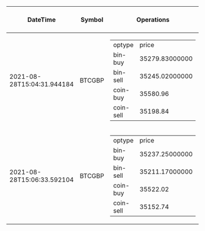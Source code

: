 
| DateTime | Symbol | Operations | what to do | max profit |
| ------------- | ------------- | ------------- | ------------- | ------------- | 
| 2021-08-28T15:04:31.944184| BTCGBP| <table><tr><td>optype</td><td>price</td></tr><tr><td>bin-buy</td><td>35279.83000000</td></tr><tr><td>bin-sell</td><td>35245.02000000</td></tr><tr><td>coin-buy</td><td>35580.96</td></tr><tr><td>coin-sell</td><td>35198.84</td></tr></table>| no-op| -80.99| 
| 2021-08-28T15:06:33.592104| BTCGBP| <table><tr><td>optype</td><td>price</td></tr><tr><td>bin-buy</td><td>35237.25000000</td></tr><tr><td>bin-sell</td><td>35211.17000000</td></tr><tr><td>coin-buy</td><td>35522.02</td></tr><tr><td>coin-sell</td><td>35152.74</td></tr></table>| no-op| -84.51| 
